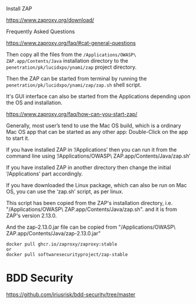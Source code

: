 


Install ZAP

https://www.zaproxy.org/download/

Frequently Asked Questions

https://www.zaproxy.org/faq/#cat-general-questions

Then copy all the files from the `/Applications/OWASP\ ZAP.app/Contents/Java` installation directory to the
`penetration/pk/lucidxpo/ynami/zap` project directory.

Then the ZAP can be started from terminal by running the `penetration/pk/lucidxpo/ynami/zap/zap.sh` shell script.

It's GUI interface can also be started from the Applications depending upon the OS and installation.



https://www.zaproxy.org/faq/how-can-you-start-zap/

Generally, most user’s tend to use the Mac OS build, which is a ordinary Mac OS app that can be started as any
other app: Double-Click on the app to start it.

If you have installed ZAP in ‘/Applications’ then you can run it from the command line using
‘/Applications/OWASP\ ZAP.app/Contents/Java/zap.sh’

If you have installed ZAP in another directory then change the initial ‘/Applications’ part accordingly.

If you have downloaded the Linux package, which can also be run on Mac OS, you can use the ‘zap.sh’ script, as per linux.

This script has been copied from the ZAP's installation directory,
i.e. "/Applications/OWASP\ ZAP.app/Contents/Java/zap.sh".
and it is from ZAP's version 2.13.0.

And the zap-2.13.0.jar file can be copied from "/Applications/OWASP\ ZAP.app/Contents/Java/zap-2.13.0.jar"



```
docker pull ghcr.io/zaproxy/zaproxy:stable
or
docker pull softwaresecurityproject/zap-stable
```


# BDD Security

https://github.com/iriusrisk/bdd-security/tree/master